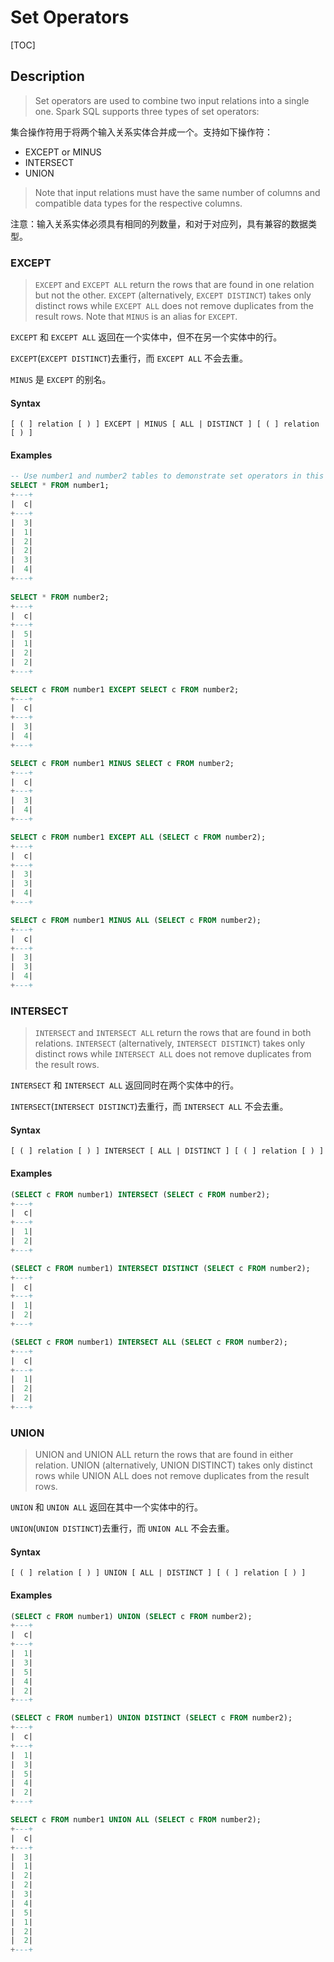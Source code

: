 # Set Operators

[TOC]

## Description

> Set operators are used to combine two input relations into a single one. Spark SQL supports three types of set operators:

集合操作符用于将两个输入关系实体合并成一个。支持如下操作符：

- EXCEPT or MINUS
- INTERSECT
- UNION

> Note that input relations must have the same number of columns and compatible data types for the respective columns.

注意：输入关系实体必须具有相同的列数量，和对于对应列，具有兼容的数据类型。

### EXCEPT

> `EXCEPT` and `EXCEPT ALL` return the rows that are found in one relation but not the other. `EXCEPT` (alternatively, `EXCEPT DISTINCT`) takes only distinct rows while `EXCEPT ALL` does not remove duplicates from the result rows. Note that `MINUS` is an alias for `EXCEPT`.

`EXCEPT` 和 `EXCEPT ALL` 返回在一个实体中，但不在另一个实体中的行。

`EXCEPT`(`EXCEPT DISTINCT`)去重行，而 `EXCEPT ALL` 不会去重。

`MINUS` 是 `EXCEPT` 的别名。

#### Syntax

	[ ( ] relation [ ) ] EXCEPT | MINUS [ ALL | DISTINCT ] [ ( ] relation [ ) ]

#### Examples

```sql
-- Use number1 and number2 tables to demonstrate set operators in this page.
SELECT * FROM number1;
+---+
|  c|
+---+
|  3|
|  1|
|  2|
|  2|
|  3|
|  4|
+---+
  
SELECT * FROM number2;
+---+
|  c|
+---+
|  5|
|  1|
|  2|
|  2|
+---+

SELECT c FROM number1 EXCEPT SELECT c FROM number2;
+---+
|  c|
+---+
|  3|
|  4|
+---+

SELECT c FROM number1 MINUS SELECT c FROM number2;
+---+
|  c|
+---+
|  3|
|  4|
+---+

SELECT c FROM number1 EXCEPT ALL (SELECT c FROM number2);
+---+
|  c|
+---+
|  3|
|  3|
|  4|
+---+

SELECT c FROM number1 MINUS ALL (SELECT c FROM number2);
+---+
|  c|
+---+
|  3|
|  3|
|  4|
+---+
```

### INTERSECT

> `INTERSECT` and `INTERSECT ALL` return the rows that are found in both relations. `INTERSECT` (alternatively, `INTERSECT DISTINCT`) takes only distinct rows while `INTERSECT ALL` does not remove duplicates from the result rows.

`INTERSECT` 和 `INTERSECT ALL` 返回同时在两个实体中的行。

`INTERSECT`(`INTERSECT DISTINCT`)去重行，而 `INTERSECT ALL` 不会去重。

#### Syntax

	[ ( ] relation [ ) ] INTERSECT [ ALL | DISTINCT ] [ ( ] relation [ ) ]

#### Examples

```sql
(SELECT c FROM number1) INTERSECT (SELECT c FROM number2);
+---+
|  c|
+---+
|  1|
|  2|
+---+

(SELECT c FROM number1) INTERSECT DISTINCT (SELECT c FROM number2);
+---+
|  c|
+---+
|  1|
|  2|
+---+

(SELECT c FROM number1) INTERSECT ALL (SELECT c FROM number2);
+---+
|  c|
+---+
|  1|
|  2|
|  2|
+---+
```

### UNION

> UNION and UNION ALL return the rows that are found in either relation. UNION (alternatively, UNION DISTINCT) takes only distinct rows while UNION ALL does not remove duplicates from the result rows.

`UNION` 和 `UNION ALL` 返回在其中一个实体中的行。

`UNION`(`UNION DISTINCT`)去重行，而 `UNION ALL` 不会去重。

#### Syntax

	[ ( ] relation [ ) ] UNION [ ALL | DISTINCT ] [ ( ] relation [ ) ]

#### Examples

```sql
(SELECT c FROM number1) UNION (SELECT c FROM number2);
+---+
|  c|
+---+
|  1|
|  3|
|  5|
|  4|
|  2|
+---+

(SELECT c FROM number1) UNION DISTINCT (SELECT c FROM number2);
+---+
|  c|
+---+
|  1|
|  3|
|  5|
|  4|
|  2|
+---+

SELECT c FROM number1 UNION ALL (SELECT c FROM number2);
+---+
|  c|
+---+
|  3|
|  1|
|  2|
|  2|
|  3|
|  4|
|  5|
|  1|
|  2|
|  2|
+---+
```